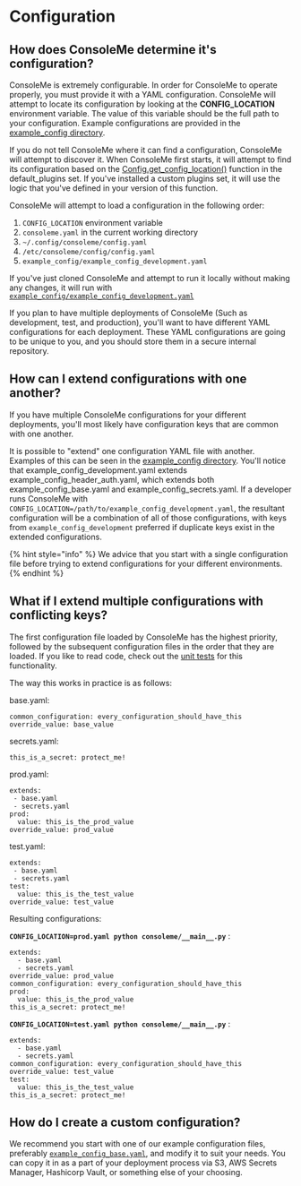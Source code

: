 # Configuration

## How does ConsoleMe determine it's configuration?

ConsoleMe is extremely configurable. In order for ConsoleMe to operate properly, you must provide it with a YAML configuration. ConsoleMe will attempt to locate its configuration by looking at the **CONFIG_LOCATION** environment variable. The value of this variable should be the full path to your configuration. Example configurations are provided in the [example_config directory](https://github.com/Netflix/consoleme/tree/master/example_config).

If you do not tell ConsoleMe where it can find a configuration, ConsoleMe will attempt to discover it. When ConsoleMe first starts, it will attempt to find its configuration based on the [Config.get_config_location\(\)](https://github.com/Netflix/consoleme/blob/master/default_plugins/consoleme_default_plugins/plugins/config/config.py#L7) function in the default_plugins set. If you've installed a custom plugins set, it will use the logic that you've defined in your version of this function.

ConsoleMe will attempt to load a configuration in the following order:

1. `CONFIG_LOCATION` environment variable
2. `consoleme.yaml` in the current working directory
3. `~/.config/consoleme/config.yaml`
4. `/etc/consoleme/config/config.yaml`
5. `example_config/example_config_development.yaml`

If you've just cloned ConsoleMe and attempt to run it locally without making any changes, it will run with [`example_config/example_config_development.yaml`](https://github.com/Netflix/consoleme/blob/master/example_config/example_config_development.yaml)

If you plan to have multiple deployments of ConsoleMe \(Such as development, test, and production\), you'll want to have different YAML configurations for each deployment. These YAML configurations are going to be unique to you, and you should store them in a secure internal repository.

## How can I extend configurations with one another?

If you have multiple ConsoleMe configurations for your different deployments, you'll most likely have configuration keys that are common with one another.

It is possible to "extend" one configuration YAML file with another. Examples of this can be seen in the [example_config directory](https://github.com/Netflix/consoleme/tree/master/example_config). You'll notice that example_config_development.yaml extends example_config_header_auth.yaml, which extends both example_config_base.yaml and example_config_secrets.yaml. If a developer runs ConsoleMe with `CONFIG_LOCATION=/path/to/example_config_development.yaml`, the resultant configuration will be a combination of all of those configurations, with keys from `example_config_development` preferred if duplicate keys exist in the extended configurations.

{% hint style="info" %}
We advice that you start with a single configuration file before trying to extend configurations for your different environments.
{% endhint %}

## What if I extend multiple configurations with conflicting keys?

The first configuration file loaded by ConsoleMe has the highest priority, followed by the subsequent configuration files in the order that they are loaded. If you like to read code, check out the [unit tests](https://github.com/Netflix/consoleme/blob/master/tests/config/test_config.py) for this functionality.

The way this works in practice is as follows:

base.yaml:

```text
common_configuration: every_configuration_should_have_this
override_value: base_value
```

secrets.yaml:

```text
this_is_a_secret: protect_me!
```

prod.yaml:

```text
extends:
 - base.yaml
 - secrets.yaml
prod:
  value: this_is_the_prod_value
override_value: prod_value
```

test.yaml:

```text
extends:
 - base.yaml
 - secrets.yaml
test:
  value: this_is_the_test_value
override_value: test_value
```

Resulting configurations:

**`CONFIG_LOCATION=prod.yaml python consoleme/__main__.py`** :

```text
extends:
  - base.yaml
  - secrets.yaml
override_value: prod_value
common_configuration: every_configuration_should_have_this
prod:
  value: this_is_the_prod_value
this_is_a_secret: protect_me!
```

**`CONFIG_LOCATION=test.yaml python consoleme/__main__.py`** :  

```text
extends:
  - base.yaml
  - secrets.yaml
common_configuration: every_configuration_should_have_this
override_value: test_value
test:
  value: this_is_the_test_value
this_is_a_secret: protect_me!
```

##  How do I create a custom configuration?

We recommend you start with one of our example configuration files, preferably [`example_config_base.yaml`](https://github.com/Netflix/consoleme/blob/master/example_config/example_config_base.yaml), and modify it to suit your needs. You can copy it in as a part of your deployment process via S3, AWS Secrets Manager, Hashicorp Vault, or something else of your choosing.
